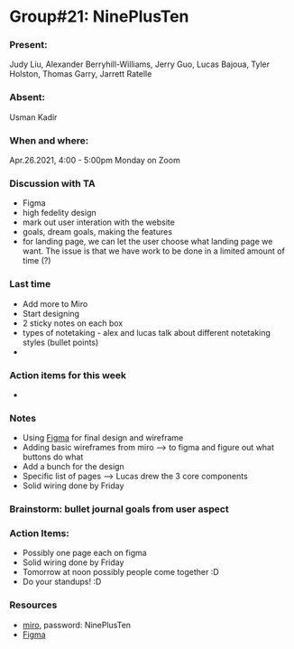 # Group#21: NinePlusTen

### Present: 
Judy Liu, Alexander Berryhill-Williams, Jerry Guo, Lucas Bajoua, Tyler Holston, Thomas Garry, Jarrett Ratelle

### Absent:
Usman Kadir

### When and where:
Apr.26.2021, 4:00 - 5:00pm Monday on Zoom

### Discussion with TA
- Figma
- high fedelity design
- mark out user interation with the website
- goals, dream goals, making the features
- for landing page, we can let the user choose what landing page we want. The issue is that we have work to be done in a limited amount of time (?)

### Last time
- Add more to Miro
- Start designing
- 2 sticky notes on each box 
- types of notetaking - alex and lucas talk about different notetaking styles (bullet points)
- 

### Action items for this week
- 

### Notes
- Using [Figma](https://www.figma.com/file/ozPYo9xDLUzF46TTTyFECs/NinePlusTen?node-id=0%3A1) for final design and wireframe
- Adding basic wireframes from miro --> to figma and figure out what buttons do what
- Add a bunch for the design
- Specific list of pages --> Lucas drew the 3 core components
- Solid wiring done by Friday

### Brainstorm: bullet journal goals from user aspect

### Action Items:
- Possibly one page each on figma
- Solid wiring done by Friday
- Tomorrow at noon possibly people come together :D
- Do your standups! :D

### Resources
- [miro](https://miro.com/app/board/o9J_lJdxiAU=/), password: NinePlusTen
- [Figma](https://www.figma.com/file/ozPYo9xDLUzF46TTTyFECs/NinePlusTen?node-id=0%3A1)
